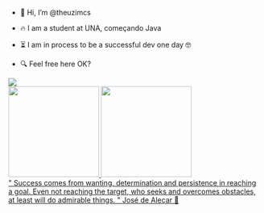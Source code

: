 - 👋 Hi, I’m @theuzimcs

- 🔥 I am a student at UNA, começando Java

- ⏳ I am in process to be a successful dev one day 🤓

- 🔍 Feel free here OK?

<div>
  <a href="https://instagram.com/theuzimv" target="_blank"> <img src = "https://img.shields.io/badge/-Instagram-%23E4405F?style=for-the- emblema & logo = instagram & logoColor = white "target =" _ blank "> </a
  <div>

    
 <div>
   <a href="https://github.com/theuzimcs"> 
<img height = "180em" src = "https://github-readme-stats.vercel.app/api?username=theuzimcs&show_icons=true&theme=dracula&include_all_commits=true&count_private=true" />
  <img height = "180em" src = "https://github-readme-stats.vercel.app/api/top-langs/?username=theuzimcs&layout=compact&langs_count=7&theme=dracula" />
</div>
"
Success comes from wanting, determination and persistence in reaching a goal. Even not reaching the target, who seeks and overcomes obstacles, at least will do admirable things. "  José de Alecar 
🧐

